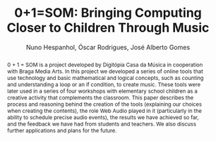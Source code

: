 --- 
  title: "0+1=SOM: Bringing Computing Closer to Children Through Music" 
  abstract: "0 + 1 = SOM is a project developed by Digitópia Casa da Música in cooperation with Braga Media Arts. In this project we developed a series of online tools that use technology and basic mathematical and logical concepts, such as counting and understanding a loop or an if condition, to create music. These tools were later used in a series of four workshops with elementary school children as a creative activity that complements the classroom. This paper describes the process and reasoning behind the creation of the tools (explaining our choices when creating the contents), the role Web Audio played in it (particularly in the ability to schedule precise audio events), the results we have achieved so far, and the feedback we have had from students and teachers. We also discuss further applications and plans for the future." 
  address: "Berlin" 
  author: "Nuno Hespanhol, Óscar Rodrigues, José Alberto Gomes" 
  booktitle: "Proceedings of the International Web Audio Conference" 
  editor: "Jan Monschke, Christoph Guttandin, Norbert Schnell, Thomas Jenkinson, Jack Schaedler" 
  month: "Proceedings of the International Web Audio Conference"
  pages: "0--3" 
  publisher: "TU Berlin" 
  series: "WAC '18"
  type: "Paper"  
  year: "2018" 
  id: "2018_1" 
  tags: year2018 
  pdflink: /_data/papers/pdf/2018/2018_1.pdf
  ISSN: 2663-5844
---